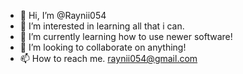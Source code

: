 - 👋 Hi, I’m @Raynii054
- 👀 I’m interested in learning all that i can.
- 🌱 I’m currently learning how to use newer software!
- 💞️ I’m looking to collaborate on anything!
- 📫 How to reach me. raynii054@gmail.com

<!---
Raynii054/Raynii054 is a ✨ special ✨ repository because its `README.md` (this file) appears on your GitHub profile.
You can click the Preview link to take a look at your changes.
--->
